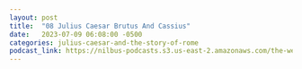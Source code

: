```yaml
---
layout: post
title:  "08 Julius Caesar Brutus And Cassius"
date:   2023-07-09 06:08:00 -0500
categories: julius-caesar-and-the-story-of-rome
podcast_link: https://nilbus-podcasts.s3.us-east-2.amazonaws.com/the-well-trained-mind/Julius%20Caesar%20and%20the%20Story%20of%20Rome/08%20Julius%20Caesar%20Brutus%20And%20Cassius.mp3
---
```

